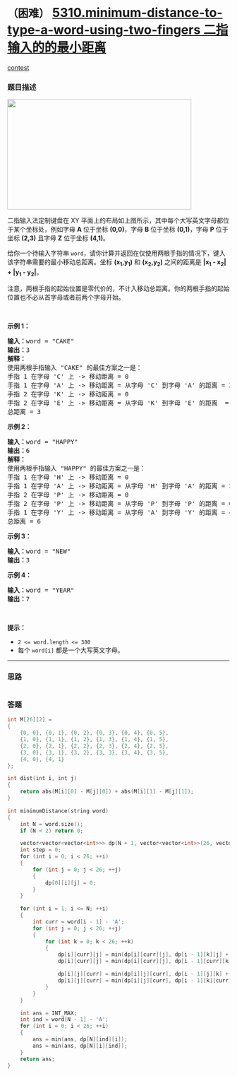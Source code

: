 # `（困难）` [5310.minimum-distance-to-type-a-word-using-two-fingers 二指输入的的最小距离](https://leetcode-cn.com/problems/minimum-distance-to-type-a-word-using-two-fingers/)

[contest](https://leetcode-cn.com/contest/weekly-contest-171/problems/minimum-distance-to-type-a-word-using-two-fingers/)

### 题目描述
<p><img style="height: 250px; width: 417px;" src="https://assets.leetcode-cn.com/aliyun-lc-upload/uploads/2020/01/11/leetcode_keyboard.png" alt=""></p>

<p>二指输入法定制键盘在 XY 平面上的布局如上图所示，其中每个大写英文字母都位于某个坐标处，例如字母&nbsp;<strong>A</strong>&nbsp;位于坐标&nbsp;<strong>(0,0)</strong>，字母&nbsp;<strong>B</strong>&nbsp;位于坐标&nbsp;<strong>(0,1)</strong>，字母&nbsp;<strong>P</strong>&nbsp;位于坐标&nbsp;<strong>(2,3)</strong>&nbsp;且字母 <strong>Z</strong>&nbsp;位于坐标&nbsp;<strong>(4,1)</strong>。</p>

<p>给你一个待输入字符串&nbsp;<code>word</code>，请你计算并返回在仅使用两根手指的情况下，键入该字符串需要的最小移动总距离。坐标&nbsp;<strong>(x<sub>1</sub>,y<sub>1</sub>)</strong> 和 <strong>(x<sub>2</sub>,y<sub>2</sub>)</strong> 之间的距离是&nbsp;<strong>|x<sub>1</sub> - x<sub>2</sub>| + |y<sub>1</sub> - y<sub>2</sub>|</strong>。&nbsp;</p>

<p>注意，两根手指的起始位置是零代价的，不计入移动总距离。你的两根手指的起始位置也不必从首字母或者前两个字母开始。</p>

<p>&nbsp;</p>

<p><strong>示例 1：</strong></p>

<pre><strong>输入：</strong>word = "CAKE"
<strong>输出：</strong>3
<strong>解释： 
</strong>使用两根手指输入 "CAKE" 的最佳方案之一是： 
手指 1 在字母 'C' 上 -&gt; 移动距离 = 0 
手指 1 在字母 'A' 上 -&gt; 移动距离 = 从字母 'C' 到字母 'A' 的距离 = 2 
手指 2 在字母 'K' 上 -&gt; 移动距离 = 0 
手指 2 在字母 'E' 上 -&gt; 移动距离 = 从字母 'K' 到字母 'E' 的距离  = 1 
总距离 = 3
</pre>

<p><strong>示例 2：</strong></p>

<pre><strong>输入：</strong>word = "HAPPY"
<strong>输出：</strong>6
<strong>解释： </strong>
使用两根手指输入 "HAPPY" 的最佳方案之一是：
手指 1 在字母 'H' 上 -&gt; 移动距离 = 0
手指 1 在字母 'A' 上 -&gt; 移动距离 = 从字母 'H' 到字母 'A' 的距离 = 2
手指 2 在字母 'P' 上 -&gt; 移动距离 = 0
手指 2 在字母 'P' 上 -&gt; 移动距离 = 从字母 'P' 到字母 'P' 的距离 = 0
手指 1 在字母 'Y' 上 -&gt; 移动距离 = 从字母 'A' 到字母 'Y' 的距离 = 4
总距离 = 6
</pre>

<p><strong>示例 3：</strong></p>

<pre><strong>输入：</strong>word = "NEW"
<strong>输出：</strong>3
</pre>

<p><strong>示例 4：</strong></p>

<pre><strong>输入：</strong>word = "YEAR"
<strong>输出：</strong>7
</pre>

<p>&nbsp;</p>

<p><strong>提示：</strong></p>

<ul>
	<li><code>2 &lt;= word.length &lt;= 300</code></li>
	<li>每个 <code>word[i]</code>&nbsp;都是一个大写英文字母。</li>
</ul>


---
### 思路
```
```



### 答题
``` C++
int M[26][2] = 
{
	{0, 0}, {0, 1}, {0, 2}, {0, 3}, {0, 4}, {0, 5},
	{1, 0}, {1, 1}, {1, 2}, {1, 3}, {1, 4}, {1, 5},
	{2, 0}, {2, 1}, {2, 2}, {2, 3}, {2, 4}, {2, 5},
	{3, 0}, {3, 1}, {3, 2}, {3, 3}, {3, 4}, {3, 5},
	{4, 0}, {4, 1}
};

int dist(int i, int j)
{
	return abs(M[i][0] - M[j][0]) + abs(M[i][1] - M[j][1]);
}

int minimumDistance(string word) 
{
	int N = word.size();
	if (N < 2) return 0;

	vector<vector<vector<int>>> dp(N + 1, vector<vector<int>>(26, vector<int>(26, INT_MAX - 10)));
	int step = 0;
	for (int i = 0; i < 26; ++i) 
	{
		for (int j = 0; j < 26; ++j) 
		{
			dp[0][i][j] = 0;
		}
	}

	for (int i = 1; i <= N; ++i) 
	{
		int curr = word[i - 1] - 'A';
		for (int j = 0; j < 26; ++j) 
		{
			for (int k = 0; k < 26; ++k) 
			{
				dp[i][curr][j] = min(dp[i][curr][j], dp[i - 1][k][j] + dist(curr, k));
				dp[i][curr][j] = min(dp[i][curr][j], dp[i - 1][curr][k] + dist(k, j));

				dp[i][j][curr] = min(dp[i][j][curr], dp[i - 1][j][k] + dist(curr, k));
				dp[i][j][curr] = min(dp[i][j][curr], dp[i - 1][k][curr] + dist(k, j));
			}
		}
	}

	int ans = INT_MAX;
	int ind = word[N - 1] - 'A';
	for (int i = 0; i < 26; ++i) 
	{
		ans = min(ans, dp[N][ind][i]);
		ans = min(ans, dp[N][i][ind]);
	}
	return ans;
}
```




